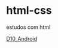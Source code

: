 # html-css
 estudos com html

 <a href="https://j0a0p3dr067.github.io/html-css/HTML_CSS-2/desafio10.html/desafio10.html">D10_Android</a>

 <a href = "https://j0a0p3dr067.github.io/html-css/HTML-CSS-3/projeto cordel/index.html"> </a>
